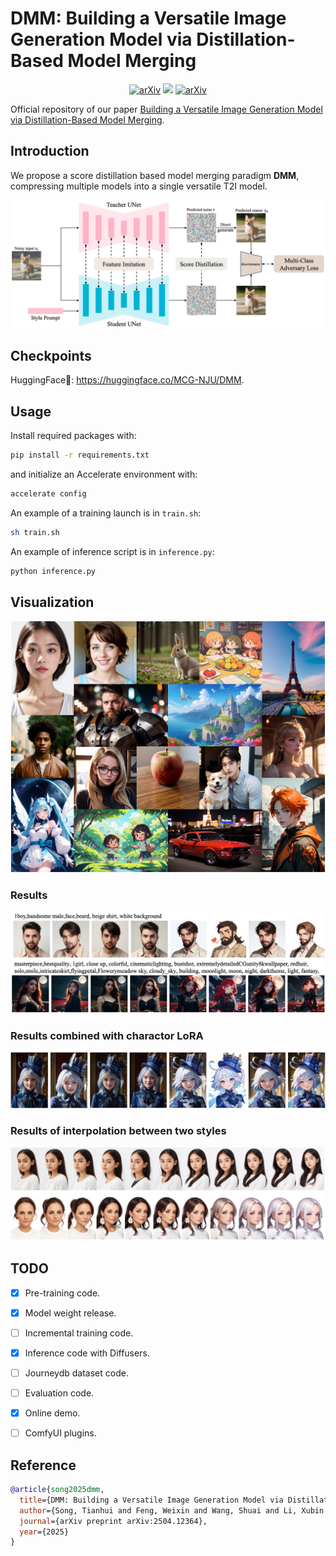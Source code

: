 # DMM: Building a Versatile Image Generation Model via Distillation-Based Model Merging

<div style="text-align: center;">
  <a href="https://arxiv.org/abs/2504.12364"><img src="https://img.shields.io/badge/arXiv-2504.12364-b31b1b.svg" alt="arXiv"></a>
  <a href="https://huggingface.co/MCG-NJU/DMM"><img src="https://img.shields.io/badge/%F0%9F%A4%97%20Hugging%20Face-Model-blue"></a>
  <a href="https://huggingface.co/spaces/MCG-NJU/DMM"><img src="https://img.shields.io/badge/%F0%9F%A4%97%20Hugging%20Face-Online_Demo-green" alt="arXiv"></a>  
</div>


Official repository of our paper [Building a Versatile Image Generation Model via Distillation-Based Model Merging](https://arxiv.org/abs/2504.12364).


## Introduction

We propose a score distillation based model merging paradigm **DMM**, compressing multiple models into a single versatile T2I model.

![](assets/method.jpg)

## Checkpoints

HuggingFace🤗: https://huggingface.co/MCG-NJU/DMM.

## Usage

Install required packages with:

```bash
pip install -r requirements.txt
```

and initialize an Accelerate environment with:

```bash
accelerate config
```

An example of a training launch is in `train.sh`:

```bash
sh train.sh
```

An example of inference script is in `inference.py`:

```bash
python inference.py
```
## Visualization

![](assets/visualization.jpg)

### Results

![](assets/results.jpg)

### Results combined with charactor LoRA

![](assets/results-lora.jpg)

### Results of interpolation between two styles

![](assets/results-interp.jpg)


## TODO
- [x] Pre-training code.
- [x] Model weight release.
- [ ] Incremental training code.
- [x] Inference code with Diffusers.
- [ ] Journeydb dataset code.
- [ ] Evaluation code.
- [x] Online demo.
- [ ] ComfyUI plugins.


## Reference

```bibtex
@article{song2025dmm,
  title={DMM: Building a Versatile Image Generation Model via Distillation-Based Model Merging},
  author={Song, Tianhui and Feng, Weixin and Wang, Shuai and Li, Xubin and Ge, Tiezheng and Zheng, Bo and Wang, Limin},
  journal={arXiv preprint arXiv:2504.12364},
  year={2025}
}
```
